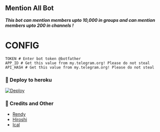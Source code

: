 ## Mention All Bot
_**This bot can mention members upto 10,000 in groups and can mention members upto 200 in channels !**_


# CONFIG

```
TOKEN # Enter bot token @botfather
APP_ID # Get this value from my.telegram.org! Please do not steal
API_HASH # Get this value from my.telegram.org! Please do not steal
```

### 🔷️ Deploy to heroku
[![Deploy](https://www.herokucdn.com/deploy/button.svg)](https://heroku.com/deploy?template=https://github.com/UserbotMaps/Mention)


### 📍 Credits and Other
- [Rendy](https://github.com/Randi356)
- [Hiroshi](https://github.com/Randi356)
- [Ical](https://github.com/Randi356) 
